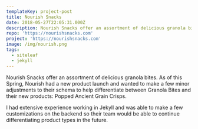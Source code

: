 ```yaml
---
templateKey: project-post
title: Nourish Snacks
date: 2018-05-27T22:05:31.000Z
description: Nourish Snacks offer an assortment of delicious granola bites.
repo: 'https://nourishsnacks.com'
project: 'https://nourishsnacks.com'
image: /img/nourish.png
tags:
  - siteleaf
  - jekyll
---
```

Nourish Snacks offer an assortment of delicious granola bites. As of this Spring, Nourish had a new product launch and wanted to make a few minor adjustments to their schema to help differentiate between Granola Bites and their new products: Popped Ancient Grain Crisps.

I had extensive experience working in Jekyll and was able to make a few customizations on the backend so their team would be able to continue differentiating product types in the future.
